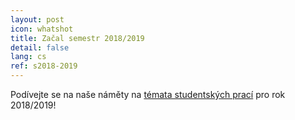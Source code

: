 ```yaml
---
layout: post
icon: whatshot
title: Začal semestr 2018/2019
detail: false
lang: cs
ref: s2018-2019
---
```


Podívejte se na naše náměty na [témata studentských prací](../témata/) pro rok 2018/2019!
